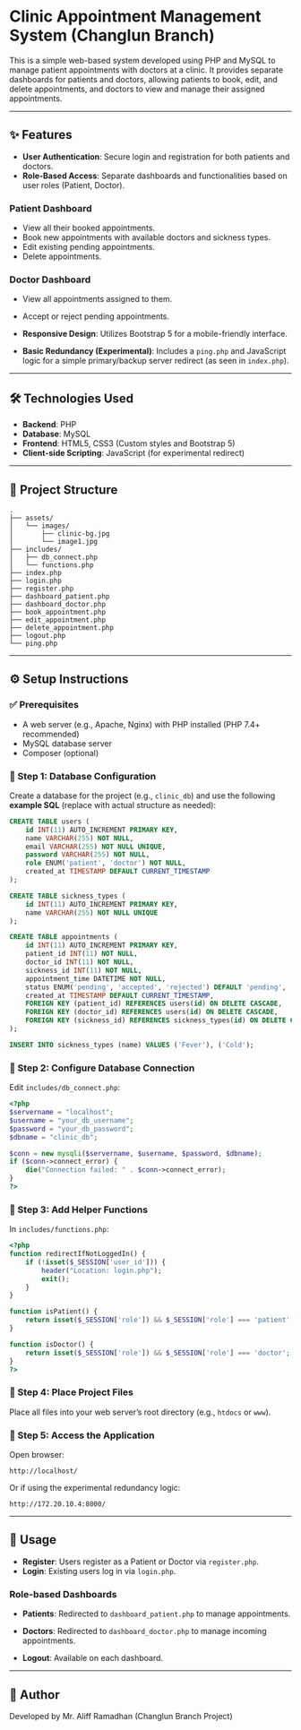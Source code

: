 
# Clinic Appointment Management System (Changlun Branch)

This is a simple web-based system developed using PHP and MySQL to manage patient appointments with doctors at a clinic. It provides separate dashboards for patients and doctors, allowing patients to book, edit, and delete appointments, and doctors to view and manage their assigned appointments.

---

## ✨ Features

- **User Authentication**: Secure login and registration for both patients and doctors.
- **Role-Based Access**: Separate dashboards and functionalities based on user roles (Patient, Doctor).

### Patient Dashboard
- View all their booked appointments.
- Book new appointments with available doctors and sickness types.
- Edit existing pending appointments.
- Delete appointments.

### Doctor Dashboard
- View all appointments assigned to them.
- Accept or reject pending appointments.

- **Responsive Design**: Utilizes Bootstrap 5 for a mobile-friendly interface.
- **Basic Redundancy (Experimental)**: Includes a `ping.php` and JavaScript logic for a simple primary/backup server redirect (as seen in `index.php`).

---

## 🛠 Technologies Used

- **Backend**: PHP
- **Database**: MySQL
- **Frontend**: HTML5, CSS3 (Custom styles and Bootstrap 5)
- **Client-side Scripting**: JavaScript (for experimental redirect)

---

## 📁 Project Structure

```
.
├── assets/
│   └── images/
│       ├── clinic-bg.jpg
│       └── image1.jpg
├── includes/
│   ├── db_connect.php
│   └── functions.php
├── index.php
├── login.php
├── register.php
├── dashboard_patient.php
├── dashboard_doctor.php
├── book_appointment.php
├── edit_appointment.php
├── delete_appointment.php
├── logout.php
└── ping.php
```

---

## ⚙️ Setup Instructions

### ✅ Prerequisites

- A web server (e.g., Apache, Nginx) with PHP installed (PHP 7.4+ recommended)
- MySQL database server
- Composer (optional)

### 📌 Step 1: Database Configuration

Create a database for the project (e.g., `clinic_db`) and use the following **example SQL** (replace with actual structure as needed):

```sql
CREATE TABLE users (
    id INT(11) AUTO_INCREMENT PRIMARY KEY,
    name VARCHAR(255) NOT NULL,
    email VARCHAR(255) NOT NULL UNIQUE,
    password VARCHAR(255) NOT NULL,
    role ENUM('patient', 'doctor') NOT NULL,
    created_at TIMESTAMP DEFAULT CURRENT_TIMESTAMP
);

CREATE TABLE sickness_types (
    id INT(11) AUTO_INCREMENT PRIMARY KEY,
    name VARCHAR(255) NOT NULL UNIQUE
);

CREATE TABLE appointments (
    id INT(11) AUTO_INCREMENT PRIMARY KEY,
    patient_id INT(11) NOT NULL,
    doctor_id INT(11) NOT NULL,
    sickness_id INT(11) NOT NULL,
    appointment_time DATETIME NOT NULL,
    status ENUM('pending', 'accepted', 'rejected') DEFAULT 'pending',
    created_at TIMESTAMP DEFAULT CURRENT_TIMESTAMP,
    FOREIGN KEY (patient_id) REFERENCES users(id) ON DELETE CASCADE,
    FOREIGN KEY (doctor_id) REFERENCES users(id) ON DELETE CASCADE,
    FOREIGN KEY (sickness_id) REFERENCES sickness_types(id) ON DELETE CASCADE
);

INSERT INTO sickness_types (name) VALUES ('Fever'), ('Cold');
```

### 📌 Step 2: Configure Database Connection

Edit `includes/db_connect.php`:

```php
<?php
$servername = "localhost";
$username = "your_db_username";
$password = "your_db_password";
$dbname = "clinic_db";

$conn = new mysqli($servername, $username, $password, $dbname);
if ($conn->connect_error) {
    die("Connection failed: " . $conn->connect_error);
}
?>
```

### 📌 Step 3: Add Helper Functions

In `includes/functions.php`:

```php
<?php
function redirectIfNotLoggedIn() {
    if (!isset($_SESSION['user_id'])) {
        header("Location: login.php");
        exit();
    }
}

function isPatient() {
    return isset($_SESSION['role']) && $_SESSION['role'] === 'patient';
}

function isDoctor() {
    return isset($_SESSION['role']) && $_SESSION['role'] === 'doctor';
}
?>
```

### 📌 Step 4: Place Project Files

Place all files into your web server’s root directory (e.g., `htdocs` or `www`).

### 📌 Step 5: Access the Application

Open browser:

```
http://localhost/
```

Or if using the experimental redundancy logic:

```
http://172.20.10.4:8000/
```

---

## 🧭 Usage

- **Register**: Users register as a Patient or Doctor via `register.php`.
- **Login**: Existing users log in via `login.php`.

### Role-based Dashboards

- **Patients**: Redirected to `dashboard_patient.php` to manage appointments.
- **Doctors**: Redirected to `dashboard_doctor.php` to manage incoming appointments.

- **Logout**: Available on each dashboard.

---

## 👤 Author

Developed by Mr. Aliff Ramadhan (Changlun Branch Project)
